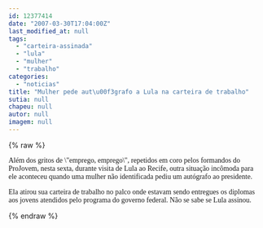 ```yaml
---
id: 12377414
date: "2007-03-30T17:04:00Z"
last_modified_at: null
tags:
  - "carteira-assinada"
  - "lula"
  - "mulher"
  - "trabalho"
categories:
  - "noticias"
title: "Mulher pede aut\u00f3grafo a Lula na carteira de trabalho"
sutia: null
chapeu: null
autor: null
imagem: null
---
```

{% raw %}
<p><P><FONT face=Verdana>Além dos gritos de \"emprego, emprego\", repetidos em coro pelos formandos do ProJovem, nesta sexta, durante visita de Lula ao Recife, outra situação incômoda para ele&nbsp;aconteceu quando uma mulher não identificada pediu um autógrafo ao presidente. </FONT></P></p>
<p><P><FONT face=Verdana>Ela atirou sua carteira de trabalho no palco onde estavam sendo entregues os diplomas aos jovens atendidos pelo programa do governo federal. Não se sabe se Lula assinou.</FONT></P> </p>
{% endraw %}